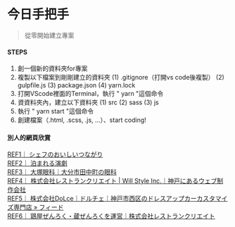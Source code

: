 # 今日手把手
> 從零開始建立專案

#### STEPS
1. 創一個新的資料夾for專案
2. 複製以下檔案到剛剛建立的資料夾
    (1) .gitignore（打開vs code後複製）
    (2) gulpfile.js
    (3) package.json
    (4) yarn.lock
3. 打開VScode裡面的Terminal，執行 " yarn "這個命令
4. 資資料夾內，建立以下資料夾
    (1) src
    (2) sass
    (3) js
5. 執行 " yarn start "這個命令
6. 創建檔案（.html, .scss, .js, ...）、start coding!


#### 別人的網頁欣賞
[REF1｜ シェフのおいしいつながり](https://oic-nagoya.com/)<br>
[REF2｜ 泊まれる演劇](https://www.tomareruengeki.com/)<br>
[REF3｜ 大塚眼科｜大分市田中町の眼科](http://otsuka-eyeclinic.jp/)<br>
[REF4｜ 株式会社レストランクリエイト | Will Style Inc.｜神戸にあるウェブ制作会社](https://www.willstyle.co.jp/works/2809/)<br>
[REF5｜ 株式会社DoLce｜ドルチェ｜神戸市西区のドレスアップカーカスタマイズ専門店 » フィード](https://dolce-style.jp/)<br>
[REF6｜ 鶏屋ぜんろく・蔵ぜんろくを運営｜株式会社レストランクリエイト](https://restaurant-create.co.jp/)<br>